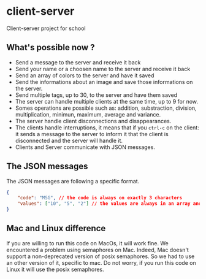 # client-server
Client-server project for school

## What's possible now ? 
- Send a message to the server and receive it back
- Send your name or a choosen name to the server and receive it back
- Send an array of colors to the server and have it saved
- Send the informations about an image and save those informations on the server.
- Send multiple tags, up to 30, to the server and have them saved
- The server can handle multiple clients at the same time, up to 9 for now.
- Somes operations are possible such as: addition, substraction, division, multiplication, minimun, maximum, average and variance. 
- The server handle client disconnections and disappearances.
- The clients handle interruptions, it means that if you `ctrl-c` on the client: it sends a message to the server to inform it that the client is disconnected and the server will handle it.
- Clients and Server communicate with JSON messages. 

## The JSON messages
The JSON messages are following a specific format.
```JSON
{
    "code": "MSG", // the code is always on exactly 3 characters 
    "values": ["10", "5", "2"] // the values are always in an array and every thing is a string, always. Because is an array of string.
}
```

## Mac and Linux difference
If you are willing to run this code on MacOs, it will work fine. We encountered a problem using semaphores on Mac. Indeed, Mac doesn't support a non-deprecated version of posix semaphores. So we had to use an other version of it, specific to mac.
Do not worry, if you run this code on Linux it will use the posix semaphores.